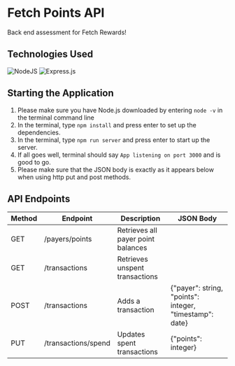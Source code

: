 <!-- ABOUT THE PROJECT -->

# Fetch Points API
Back end assessment for Fetch Rewards!

## Technologies Used
![NodeJS](https://img.shields.io/badge/node.js-6DA55F?style=for-the-badge&logo=node.js&logoColor=white)
![Express.js](https://img.shields.io/badge/express.js-%23404d59.svg?style=for-the-badge&logo=express&logoColor=%2361DAFB)

## Starting the Application
1. Please make sure you have Node.js downloaded by entering `node -v` in the terminal command line
1. In the terminal, type `npm install` and press enter to set up the dependencies.
1. In the terminal, type `npm run server` and press enter to start up the server.
1. If all goes well, terminal should say `App listening on port 3000` and is good to go.
1. Please make sure that the JSON body is exactly as it appears below when using http put and post methods.

## API Endpoints
| Method        | Endpoint      | Description   | JSON Body    |
| ------------- | ------------- | ------------- | ------------- |
| GET           | /payers/points | Retrieves all payer point balances ||
| GET           | /transactions | Retrieves unspent transactions ||
| POST          | /transactions | Adds a transaction | {"payer": string, "points": integer, "timestamp": date} |
| PUT           | /transactions/spend | Updates spent transactions | {"points": integer} |

